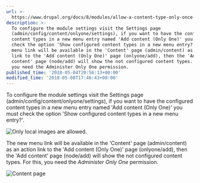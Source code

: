 ```yaml
---
url: >-
  https://www.drupal.org/docs/8/modules/allow-a-content-type-only-once-only-one/configuring-module-settings
description: >-
  To configure the module settings visit the Settings page
  (admin/config/content/onlyone/settings), if you want to have the configured
  content types in a new menu entry named 'Add content (Only One)' you must
  check the option 'Show configured content types in a new menu entry?'. The new
  menu link will be available in the 'Content' page (admin/content) as an action
  link to the 'Add content (Only One)' page (onlyone/add), then the 'Add
  content' page (node/add) will show the not configured content types. For this,
  you need the Administer Only One permission.
published_time: '2018-05-04T20:56:13+00:00'
modified_time: '2018-05-08T17:46:43+00:00'
---
```

To configure the module settings visit the Settings page (admin/config/content/onlyone/settings), if you want to have the configured content types in a new menu entry named 'Add content (Only One)' you must check the option 'Show configured content types in a new menu entry?'.

![Only local images are allowed.](https://www.drupal.org/files/Only_One_Settings___Drupal_TEST1_0.png)

The new menu link will be available in the 'Content' page (admin/content) as an action link to the 'Add content (Only One)' page (onlyone/add), then the 'Add content' page (node/add) will show the not configured content types. For this, you need the _Administer Only One_ permission.

![Content page](https://www.drupal.org/files/Content___Drupal_TEST.png)